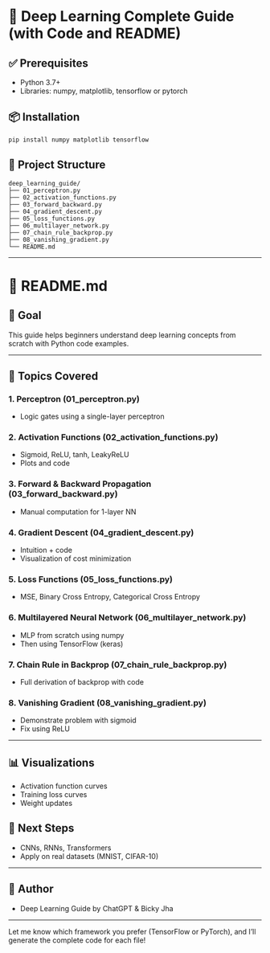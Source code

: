 # 📘 Deep Learning Complete Guide (with Code and README)

## ✅ Prerequisites
- Python 3.7+
- Libraries: numpy, matplotlib, tensorflow or pytorch

## 📦 Installation
```bash
pip install numpy matplotlib tensorflow
```

## 📂 Project Structure
```
deep_learning_guide/
├── 01_perceptron.py
├── 02_activation_functions.py
├── 03_forward_backward.py
├── 04_gradient_descent.py
├── 05_loss_functions.py
├── 06_multilayer_network.py
├── 07_chain_rule_backprop.py
├── 08_vanishing_gradient.py
└── README.md
```

---

# 📘 README.md

## 🎯 Goal
This guide helps beginners understand deep learning concepts from scratch with Python code examples.

---

## 📌 Topics Covered

### 1. Perceptron (01_perceptron.py)
- Logic gates using a single-layer perceptron

### 2. Activation Functions (02_activation_functions.py)
- Sigmoid, ReLU, tanh, LeakyReLU
- Plots and code

### 3. Forward & Backward Propagation (03_forward_backward.py)
- Manual computation for 1-layer NN

### 4. Gradient Descent (04_gradient_descent.py)
- Intuition + code
- Visualization of cost minimization

### 5. Loss Functions (05_loss_functions.py)
- MSE, Binary Cross Entropy, Categorical Cross Entropy

### 6. Multilayered Neural Network (06_multilayer_network.py)
- MLP from scratch using numpy
- Then using TensorFlow (keras)

### 7. Chain Rule in Backprop (07_chain_rule_backprop.py)
- Full derivation of backprop with code

### 8. Vanishing Gradient (08_vanishing_gradient.py)
- Demonstrate problem with sigmoid
- Fix using ReLU

---

## 📊 Visualizations
- Activation function curves
- Training loss curves
- Weight updates

## 🚀 Next Steps
- CNNs, RNNs, Transformers
- Apply on real datasets (MNIST, CIFAR-10)

---

## 📧 Author
- Deep Learning Guide by ChatGPT & Bicky Jha

---

Let me know which framework you prefer (TensorFlow or PyTorch), and I’ll generate the complete code for each file!
